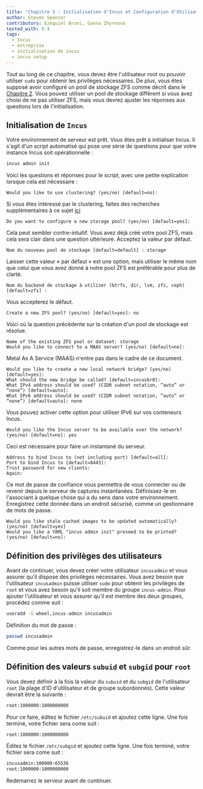 ```yaml
---
title: "Chapitre 3 : Initialisation d'Incus et Configuration d'Utilisateur"
author: Steven Spencer
contributors: Ezequiel Bruni, Ganna Zhyrnova
tested_with: 9.4
tags:
  - Incus
  - entreprise
  - initialisation de incus
  - incus setup
---
```


Tout au long de ce chapitre, vous devez être l'utilisateur root ou pouvoir utiliser `sudo` pour obtenir les privilèges nécessaires. De plus, vous êtes supposé avoir configuré un pool de stockage ZFS comme décrit dans le [Chapitre 2](02-zfs_setup.md). Vous pouvez utiliser un pool de stockage différent si vous avez choisi de ne pas utiliser ZFS, mais vous devrez ajuster les réponses aux questions lors de l'initialisation.

## Initialisation de `Incus`

Votre environnement de serveur est prêt. Vous êtes prêt à initialiser Incus. Il s'agit d'un script automatisé qui pose une série de questions pour que votre instance Incus soit opérationnelle :

```bash
incus admin init
```

Voici les questions et réponses pour le script, avec une petite explication lorsque cela est nécessaire :

```text
Would you like to use clustering? (yes/no) [default=no]:
```

Si vous êtes intéressé par le clustering, faites des recherches supplémentaires à ce sujet [ici](https://linuxcontainers.org/incus/docs/main/explanation/clustering/)

```text
Do you want to configure a new storage pool? (yes/no) [default=yes]:
```

Cela peut sembler contre-intuitif. Vous avez déjà créé votre pool ZFS, mais cela sera clair dans une question ultérieure. Acceptez la valeur par défaut.

```text
Nom du nouveau pool de stockage [default=default] : storage
```

Laisser cette valeur « par défaut » est une option, mais utiliser le même nom que celui que vous avez donné à notre pool ZFS est préférable pour plus de clarté.

```text
Nom du backend de stockage à utiliser (btrfs, dir, lvm, zfs, ceph) [default=zfs] :
```

Vous accepterez le défaut.

```text
Create a new ZFS pool? (yes/no) [default=yes]: no
```

Voici où la question précédente sur la création d'un pool de stockage est résolue.

```text
Name of the existing ZFS pool or dataset: storage
Would you like to connect to a MAAS server? (yes/no) [default=no]:
```

Metal As A Service (MAAS) n'entre pas dans le cadre de ce document.

```text
Would you like to create a new local network bridge? (yes/no) [default=yes]:
What should the new bridge be called? [default=incusbr0]: 
What IPv4 address should be used? (CIDR subnet notation, “auto” or “none”) [default=auto]:
What IPv6 address should be used? (CIDR subnet notation, “auto” or “none”) [default=auto]: none
```

Vous pouvez activer cette option pour utiliser IPv6 sur vos conteneurs Incus.

```text
Would you like the Incus server to be available over the network? (yes/no) [default=no]: yes
```

Ceci est nécessaire pour faire un instantané du serveur.

```text
Address to bind Incus to (not including port) [default=all]:
Port to bind Incus to [default=8443]:
Trust password for new clients:
Again:
```

Ce mot de passe de confiance vous permettra de vous connecter ou de revenir depuis le serveur de captures instantanées. Définissez-le en l'associant à quelque chose qui a du sens dans votre environnement. Enregistrez cette donnée dans un endroit sécurisé, comme un gestionnaire de mots de passe.

```text
Would you like stale cached images to be updated automatically? (yes/no) [default=yes]
Would you like a YAML "incus admin init" preseed to be printed? (yes/no) [default=no]:
```

## Définition des privilèges des utilisateurs

Avant de continuer, vous devez créer votre utilisateur `incusadmin` et vous assurer qu'il dispose des privilèges nécessaires. Vous avez besoin que l'utilisateur `incusadmin` puisse utiliser `sudo` pour obtenir les privilèges de `root` et vous avez besoin qu'il soit membre du groupe `incus-admin`. Pour ajouter l'utilisateur et vous assurer qu'il est membre des deux groupes, procédez comme suit :

```bash
useradd -G wheel,incus-admin incusadmin
```

Définition du mot de passe :

```bash
passwd incusadmin
```

Comme pour les autres mots de passe, enregistrez-le dans un endroit sûr.

## Définition des valeurs `subuid` et `subgid` pour `root`

Vous devez définir à la fois la valeur du `subuid` et du `subgid` de l'utilisateur `root` (la plage d'ID d'utilisateur et de groupe subordonnés). Cette valeur devrait être la suivante :

```bash
root:1000000:1000000000
```

Pour ce faire, éditez le fichier `/etc/subuid` et ajoutez cette ligne. Une fois terminé, votre fichier sera come suit :

```bash
root:1000000:1000000000
```

Éditez le fichier `/etc/subgid` et ajoutez cette ligne. Une fois terminé, votre fichier sera come suit :

```bash
incusadmin:100000:65536
root:1000000:1000000000
```

Redémarrez le serveur avant de continuer.
